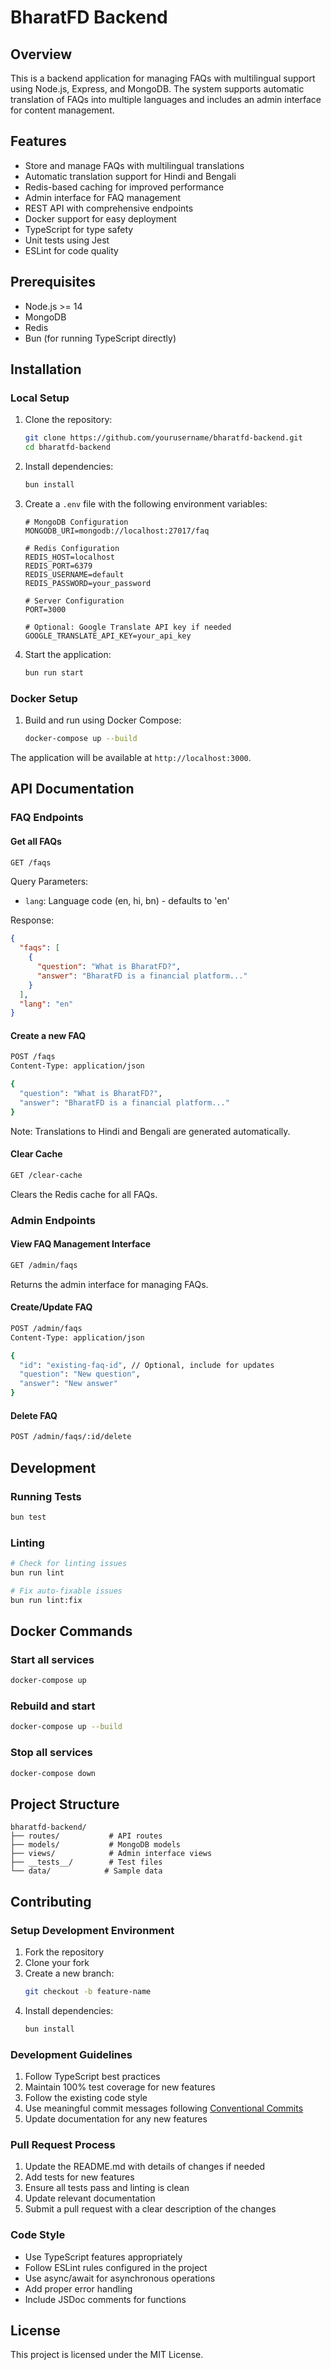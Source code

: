 # BharatFD Backend

## Overview
This is a backend application for managing FAQs with multilingual support using Node.js, Express, and MongoDB. The system supports automatic translation of FAQs into multiple languages and includes an admin interface for content management.

## Features
- Store and manage FAQs with multilingual translations
- Automatic translation support for Hindi and Bengali
- Redis-based caching for improved performance
- Admin interface for FAQ management
- REST API with comprehensive endpoints
- Docker support for easy deployment
- TypeScript for type safety
- Unit tests using Jest
- ESLint for code quality

## Prerequisites
- Node.js >= 14
- MongoDB
- Redis
- Bun (for running TypeScript directly)

## Installation

### Local Setup
1. Clone the repository:
   ```bash
   git clone https://github.com/yourusername/bharatfd-backend.git
   cd bharatfd-backend
   ```

2. Install dependencies:
   ```bash
   bun install
   ```

3. Create a `.env` file with the following environment variables:
   ```env
   # MongoDB Configuration
   MONGODB_URI=mongodb://localhost:27017/faq

   # Redis Configuration
   REDIS_HOST=localhost
   REDIS_PORT=6379
   REDIS_USERNAME=default
   REDIS_PASSWORD=your_password

   # Server Configuration
   PORT=3000

   # Optional: Google Translate API key if needed
   GOOGLE_TRANSLATE_API_KEY=your_api_key
   ```

4. Start the application:
   ```bash
   bun run start
   ```

### Docker Setup
1. Build and run using Docker Compose:
   ```bash
   docker-compose up --build
   ```

The application will be available at `http://localhost:3000`.

## API Documentation

### FAQ Endpoints

#### Get all FAQs
```bash
GET /faqs
```
Query Parameters:
- `lang`: Language code (en, hi, bn) - defaults to 'en'

Response:
```json
{
  "faqs": [
    {
      "question": "What is BharatFD?",
      "answer": "BharatFD is a financial platform..."
    }
  ],
  "lang": "en"
}
```

#### Create a new FAQ
```bash
POST /faqs
Content-Type: application/json

{
  "question": "What is BharatFD?",
  "answer": "BharatFD is a financial platform..."
}
```
Note: Translations to Hindi and Bengali are generated automatically.

#### Clear Cache
```bash
GET /clear-cache
```
Clears the Redis cache for all FAQs.

### Admin Endpoints

#### View FAQ Management Interface
```bash
GET /admin/faqs
```
Returns the admin interface for managing FAQs.

#### Create/Update FAQ
```bash
POST /admin/faqs
Content-Type: application/json

{
  "id": "existing-faq-id", // Optional, include for updates
  "question": "New question",
  "answer": "New answer"
}
```

#### Delete FAQ
```bash
POST /admin/faqs/:id/delete
```

## Development

### Running Tests
```bash
bun test
```

### Linting
```bash
# Check for linting issues
bun run lint

# Fix auto-fixable issues
bun run lint:fix
```

## Docker Commands

### Start all services
```bash
docker-compose up
```

### Rebuild and start
```bash
docker-compose up --build
```

### Stop all services
```bash
docker-compose down
```

## Project Structure
```
bharatfd-backend/
├── routes/           # API routes
├── models/           # MongoDB models
├── views/            # Admin interface views
├── __tests__/        # Test files
└── data/            # Sample data
```

## Contributing

### Setup Development Environment
1. Fork the repository
2. Clone your fork
3. Create a new branch:
   ```bash
   git checkout -b feature-name
   ```
4. Install dependencies:
   ```bash
   bun install
   ```

### Development Guidelines
1. Follow TypeScript best practices
2. Maintain 100% test coverage for new features
3. Follow the existing code style
4. Use meaningful commit messages following [Conventional Commits](https://www.conventionalcommits.org/)
5. Update documentation for any new features

### Pull Request Process
1. Update the README.md with details of changes if needed
2. Add tests for new features
3. Ensure all tests pass and linting is clean
4. Update relevant documentation
5. Submit a pull request with a clear description of the changes

### Code Style
- Use TypeScript features appropriately
- Follow ESLint rules configured in the project
- Use async/await for asynchronous operations
- Add proper error handling
- Include JSDoc comments for functions

## License
This project is licensed under the MIT License.
